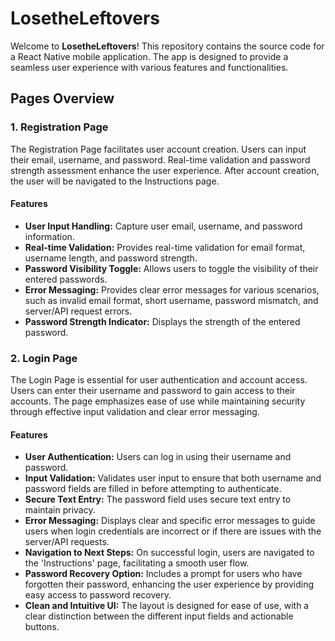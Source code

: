 # LosetheLeftovers

Welcome to **LosetheLeftovers**! This repository contains the source code for a React Native mobile application. The app is designed to provide a seamless user experience with various features and functionalities.

## Pages Overview

### 1. Registration Page

The Registration Page facilitates user account creation. Users can input their email, username, and password. Real-time validation and password strength assessment enhance the user experience. After account creation, the user will be navigated to the Instructions page.

#### Features

- **User Input Handling:** Capture user email, username, and password information.
- **Real-time Validation:** Provides real-time validation for email format, username length, and password strength.
- **Password Visibility Toggle:** Allows users to toggle the visibility of their entered passwords.
- **Error Messaging:** Provides clear error messages for various scenarios, such as invalid email format, short username, password mismatch, and server/API request errors.
- **Password Strength Indicator:** Displays the strength of the entered password.

### 2. Login Page

The Login Page is essential for user authentication and account access. Users can enter their username and password to gain access to their accounts. The page emphasizes ease of use while maintaining security through effective input validation and clear error messaging.

#### Features
- **User Authentication:** Users can log in using their username and password.
- **Input Validation:** Validates user input to ensure that both username and password fields are filled in before attempting to authenticate.
- **Secure Text Entry:** The password field uses secure text entry to maintain privacy.
- **Error Messaging:** Displays clear and specific error messages to guide users when login credentials are incorrect or if there are issues with the server/API requests.
- **Navigation to Next Steps:** On successful login, users are navigated to the 'Instructions' page, facilitating a smooth user flow.
- **Password Recovery Option:** Includes a prompt for users who have forgotten their password, enhancing the user experience by providing easy access to password recovery.
- **Clean and Intuitive UI:** The layout is designed for ease of use, with a clear distinction between the different input fields and actionable buttons.
